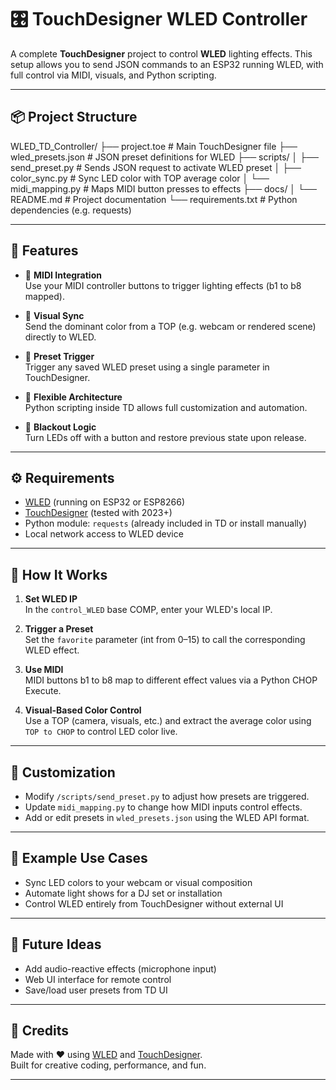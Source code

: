 # 🎛 TouchDesigner WLED Controller

A complete **TouchDesigner** project to control **WLED** lighting effects. This setup allows you to send JSON commands to an ESP32 running WLED, with full control via MIDI, visuals, and Python scripting.

---

## 📦 Project Structure

WLED_TD_Controller/
├── project.toe              # Main TouchDesigner file
├── wled_presets.json        # JSON preset definitions for WLED
├── scripts/
│   ├── send_preset.py       # Sends JSON request to activate WLED preset
│   ├── color_sync.py        # Sync LED color with TOP average color
│   └── midi_mapping.py      # Maps MIDI button presses to effects
├── docs/
│   └── README.md            # Project documentation
└── requirements.txt         # Python dependencies (e.g. requests)


---

## 🧠 Features

- 🔘 **MIDI Integration**  
  Use your MIDI controller buttons to trigger lighting effects (b1 to b8 mapped).
  
- 🌈 **Visual Sync**  
  Send the dominant color from a TOP (e.g. webcam or rendered scene) directly to WLED.

- 📡 **Preset Trigger**  
  Trigger any saved WLED preset using a single parameter in TouchDesigner.

- 🧰 **Flexible Architecture**  
  Python scripting inside TD allows full customization and automation.

- 🔁 **Blackout Logic**  
  Turn LEDs off with a button and restore previous state upon release.

---

## ⚙️ Requirements

- [WLED](https://kno.wled.ge/) (running on ESP32 or ESP8266)
- [TouchDesigner](https://derivative.ca/) (tested with 2023+)
- Python module: `requests` (already included in TD or install manually)
- Local network access to WLED device

---

## 🚀 How It Works

1. **Set WLED IP**  
   In the `control_WLED` base COMP, enter your WLED's local IP.

2. **Trigger a Preset**  
   Set the `favorite` parameter (int from 0–15) to call the corresponding WLED effect.

3. **Use MIDI**  
   MIDI buttons b1 to b8 map to different effect values via a Python CHOP Execute.

4. **Visual-Based Color Control**  
   Use a TOP (camera, visuals, etc.) and extract the average color using `TOP to CHOP` to control LED color live.

---

## 📝 Customization

- Modify `/scripts/send_preset.py` to adjust how presets are triggered.
- Update `midi_mapping.py` to change how MIDI inputs control effects.
- Add or edit presets in `wled_presets.json` using the WLED API format.

---

## 📸 Example Use Cases

- Sync LED colors to your webcam or visual composition
- Automate light shows for a DJ set or installation
- Control WLED entirely from TouchDesigner without external UI

---

## 🧪 Future Ideas

- Add audio-reactive effects (microphone input)
- Web UI interface for remote control
- Save/load user presets from TD UI

---

## 🧠 Credits

Made with ❤️ using [WLED](https://kno.wled.ge/) and [TouchDesigner](https://derivative.ca/).  
Built for creative coding, performance, and fun.

---

